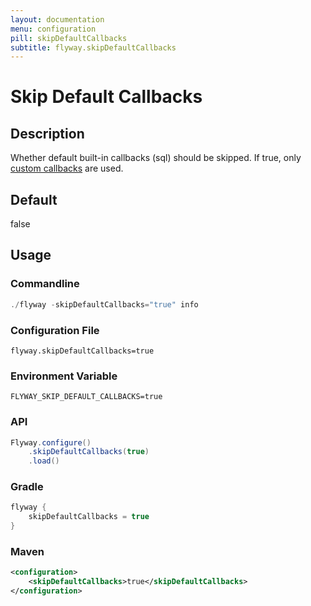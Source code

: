 ```yaml
---
layout: documentation
menu: configuration
pill: skipDefaultCallbacks
subtitle: flyway.skipDefaultCallbacks
---
```


# Skip Default Callbacks

## Description
Whether default built-in callbacks (sql) should be skipped. If true, only [custom callbacks](/documentation/configuration/callbacks) are used.

## Default
false

## Usage

### Commandline
```powershell
./flyway -skipDefaultCallbacks="true" info
```

### Configuration File
```properties
flyway.skipDefaultCallbacks=true
```

### Environment Variable
```properties
FLYWAY_SKIP_DEFAULT_CALLBACKS=true
```

### API
```java
Flyway.configure()
    .skipDefaultCallbacks(true)
    .load()
```

### Gradle
```groovy
flyway {
    skipDefaultCallbacks = true
}
```

### Maven
```xml
<configuration>
    <skipDefaultCallbacks>true</skipDefaultCallbacks>
</configuration>
```